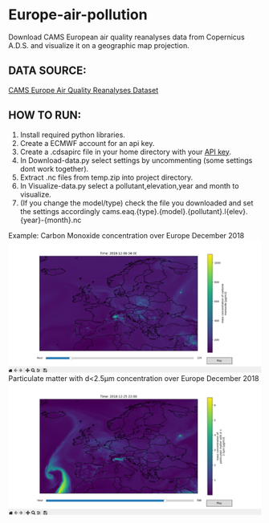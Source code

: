 # Europe-air-pollution
Download CAMS European air quality reanalyses data from Copernicus A.D.S. and visualize it on a geographic map projection.

## DATA SOURCE:
[CAMS Europe Air Quality Reanalyses Dataset](https://ads.atmosphere.copernicus.eu/datasets/cams-europe-air-quality-reanalyses?tab=download)

## HOW TO RUN:
1. Install required python libraries.
2. Create a ECMWF account for an api key.
3. Create a .cdsapirc file in your home directory with your [API key](https://ads.atmosphere.copernicus.eu/how-to-api).
4. In Download-data.py select settings by uncommenting (some settings dont work together).
5. Extract .nc files from temp.zip into project directory.
6. In Visualize-data.py select a pollutant,elevation,year and month to visualize.
7. (If you change the model/type) check the file you downloaded and set the settings accordingly cams.eaq.{type}.{model}.{pollutant}.l{elev}.{year}-{month}.nc

Example:
Carbon Monoxide concentration over Europe December 2018
![example map](images/example_map.png)
Particulate matter with d<2.5µm concentration over Europe December 2018
![example map](images/example_map2.png)
